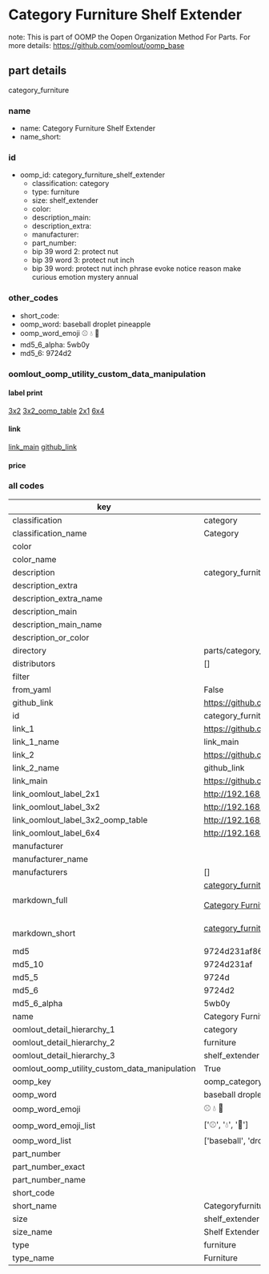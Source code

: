 # Category Furniture Shelf Extender  

note: This is part of OOMP the Oopen Organization Method For Parts. For more details: https://github.com/oomlout/oomp_base

##  part details



category_furniture

### name
* name: Category Furniture Shelf Extender
* name_short: 
### id
* oomp_id: category_furniture_shelf_extender
  * classification: category
  * type: furniture
  * size: shelf_extender
  * color: 
  * description_main: 
  * description_extra: 
  * manufacturer: 
  * part_number: 
  * bip 39 word 2: protect nut
  * bip 39 word 3: protect nut inch
  * bip 39 word: protect nut inch phrase evoke notice reason make curious emotion mystery annual

### other_codes
* short_code: 
* oomp_word: baseball droplet pineapple
* oomp_word_emoji :baseball: :droplet: :pineapple:
* md5_6_alpha: 5wb0y
* md5_6: 9724d2






### oomlout_oomp_utility_custom_data_manipulation
#### label print
[3x2](http://192.168.1.245:1112/?label=oomp%205wb0y)
[3x2_oomp_table](http://192.168.1.107:1112/?label=oomp%205wb0y)
[2x1](http://192.168.1.242:1112/?label=oomp%205wb0y)
[6x4](http://192.168.1.55:1112/?label=oomp%205wb0y)    

#### link

[link_main](https://github.com/oomlout/oomlout_oomp_current_version_messy/tree/main/parts/category_furniture_shelf_extender) [github_link](https://github.com/oomlout/oomlout_oomp_part_src/tree/main/parts/category_furniture_shelf_extender)                             

#### price







### all codes 
| key | value |  
| --- | --- |  
| classification | category |  
| classification_name | Category |  
| color |  |  
| color_name |  |  
| description | category_furniture |  
| description_extra |  |  
| description_extra_name |  |  
| description_main |  |  
| description_main_name |  |  
| description_or_color |   |  
| directory | parts/category_furniture_shelf_extender |  
| distributors | [] |  
| filter |  |  
| from_yaml | False |  
| github_link | https://github.com/oomlout/oomlout_oomp_part_src/tree/main/parts/category_furniture_shelf_extender |  
| id | category_furniture_shelf_extender |  
| link_1 | https://github.com/oomlout/oomlout_oomp_current_version_messy/tree/main/parts/category_furniture_shelf_extender |  
| link_1_name | link_main |  
| link_2 | https://github.com/oomlout/oomlout_oomp_part_src/tree/main/parts/category_furniture_shelf_extender |  
| link_2_name | github_link |  
| link_main | https://github.com/oomlout/oomlout_oomp_current_version_messy/tree/main/parts/category_furniture_shelf_extender |  
| link_oomlout_label_2x1 | http://192.168.1.242:1112/?label=oomp%205wb0y |  
| link_oomlout_label_3x2 | http://192.168.1.245:1112/?label=oomp%205wb0y |  
| link_oomlout_label_3x2_oomp_table | http://192.168.1.107:1112/?label=oomp%205wb0y |  
| link_oomlout_label_6x4 | http://192.168.1.55:1112/?label=oomp%205wb0y |  
| manufacturer |  |  
| manufacturer_name |  |  
| manufacturers | [] |  
| markdown_full | [category_furniture_shelf_extender](https://github.com/oomlout/oomlout_oomp_current_version_messy/tree/main/parts/category_furniture_shelf_extender)<br>[](https://github.com/oomlout/oomlout_oomp_current_version_messy/tree/main/parts/category_furniture_shelf_extender)<br>[Category Furniture Shelf Extender](https://github.com/oomlout/oomlout_oomp_current_version_messy/tree/main/parts/category_furniture_shelf_extender)<br><br> |  
| markdown_short | [category_furniture_shelf_extender](https://github.com/oomlout/oomlout_oomp_current_version_messy/tree/main/parts/category_furniture_shelf_extender)<br><br> |  
| md5 | 9724d231af8696625ba70a3ce4a5ed65 |  
| md5_10 | 9724d231af |  
| md5_5 | 9724d |  
| md5_6 | 9724d2 |  
| md5_6_alpha | 5wb0y |  
| name | Category Furniture Shelf Extender |  
| oomlout_detail_hierarchy_1 | category |  
| oomlout_detail_hierarchy_2 | furniture |  
| oomlout_detail_hierarchy_3 | shelf_extender |  
| oomlout_oomp_utility_custom_data_manipulation | True |  
| oomp_key | oomp_category_furniture_shelf_extender |  
| oomp_word | baseball droplet pineapple |  
| oomp_word_emoji | :baseball: :droplet: :pineapple: |  
| oomp_word_emoji_list | [':baseball:', ':droplet:', ':pineapple:'] |  
| oomp_word_list | ['baseball', 'droplet', 'pineapple'] |  
| part_number |  |  
| part_number_exact |  |  
| part_number_name |  |  
| short_code |  |  
| short_name | Categoryfurniture |  
| size | shelf_extender |  
| size_name | Shelf Extender |  
| type | furniture |  
| type_name | Furniture |  
